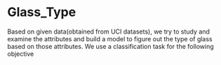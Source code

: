 # Glass_Type
Based on given data(obtained from UCI datasets), we try to study and examine the attributes and build a model to figure out the type of glass based on those attributes. We use a classification task for the following objective

